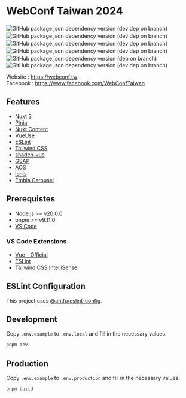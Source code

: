 # WebConf Taiwan 2024

![GitHub package.json dependency version (dev dep on branch)](https://img.shields.io/github/package-json/dependency-version/webconf-taiwan/website/dev/nuxt/main?color=00dc82)　![GitHub package.json dependency version (dev dep on branch)](https://img.shields.io/github/package-json/dependency-version/webconf-taiwan/website/dev/tailwindcss/main?color=0ea5e9)　![GitHub package.json dependency version (dev dep on branch)](https://img.shields.io/github/package-json/dependency-version/webconf-taiwan/website/dev/pinia/main?color=ffd859)　![GitHub package.json dependency version (dev dep on branch)](https://img.shields.io/github/package-json/dependency-version/webconf-taiwan/website/dev/%40vueuse%2Fnuxt/main?color=41b883)　![GitHub package.json dependency version (dep on branch)](https://img.shields.io/github/package-json/dependency-version/webconf-taiwan/website/%40headlessui%2Fvue/main)　![GitHub package.json dependency version (dev dep on branch)](https://img.shields.io/github/package-json/dependency-version/webconf-taiwan/website/dev/eslint/main?color=4B32C3)

Website : https://webconf.tw<br>
Facebook : https://www.facebook.com/WebConfTaiwan

## Features

- [Nuxt 3](https://nuxt.com/)
- [Pinia](https://pinia.vuejs.org/)
- [Nuxt Content](https://content.nuxt.com/)
- [VueUse](https://vueuse.org/)
- [ESLint](https://eslint.org/)
- [Tailwind CSS](https://tailwindcss.com/)
- [shadcn-vue](https://www.shadcn-vue.com/)
- [GSAP](https://gsap.com/)
- [AOS](https://michalsnik.github.io/aos/)
- [lenis](https://lenis.darkroom.engineering/)
- [Embla Carousel](https://www.embla-carousel.com/)

## Prerequistes

- Node.js >= v20.0.0
- pnpm >= v9.11.0
- [VS Code](https://code.visualstudio.com/)

### VS Code Extensions

- [Vue - Official](https://marketplace.visualstudio.com/items?itemName=Vue.volar)
- [ESLint](https://marketplace.visualstudio.com/items?itemName=dbaeumer.vscode-eslint)
- [Tailwind CSS IntelliSense](https://marketplace.visualstudio.com/items?itemName=bradlc.vscode-tailwindcss)

## ESLint Configuration

This project uses [@antfu/eslint-config](https://github.com/antfu/eslint-config).

## Development

Copy `.env.example` to `.env.local` and fill in the necessary values.

```bash
pnpm dev
```

## Production

Copy `.env.example` to `.env.production` and fill in the necessary values.

```bash
pnpm build
```
